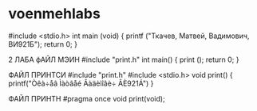 # voenmehlabs
#include <stdio.h>
int main (void) {
    printf ("Ткачев, Матвей, Вадимович, ВИ921Б");
    return 0;
}

2 ЛАБА
фАЙЛ МЭИН
#include "print.h"
int main() {
	print ();
	return 0;
}

ФАЙЛ ПРИНТСИ
#include "print.h"
#include <stdio.h>
void print() {
	printf("Òêà÷åâ Ìàòâåé Âàäèìîâè÷ ÂÈ921Á")
}

ФАЙЛ ПРИНТH
#pragma once
void print(void);
